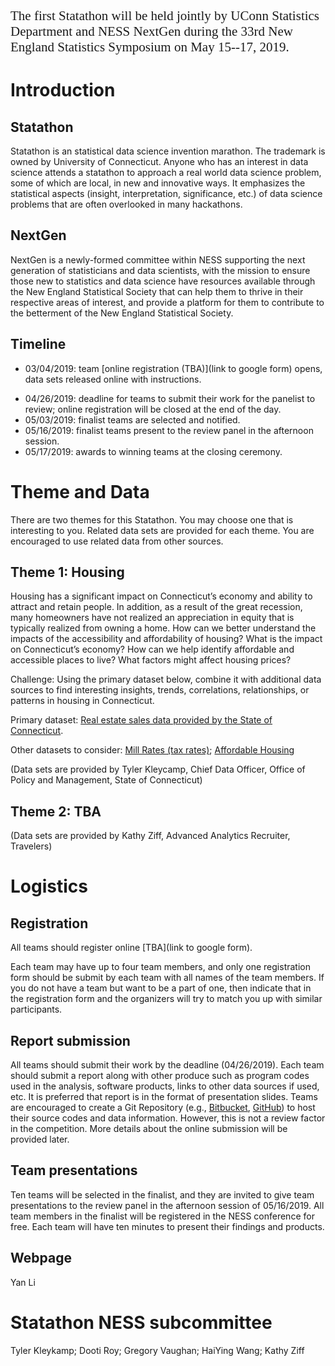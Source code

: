 <!-- --- -->
<!-- title: "Strategic Plan for Statathon 2019" -->
<!-- author: "Statathon<sup>TM</sup> 2019 Committee" -->
<!-- date: "May 15-17, 2019" -->
<!-- output: html_document -->
<!-- --- -->

<span style="font-family:Papyrus; font-size:1.5em;">
The first Statathon will be held jointly by UConn Statistics Department and NESS NextGen during the 33rd New England Statistics Symposium on May 15--17, 2019. 
</span>

# Introduction

## Statathon
   
Statathon is an statistical data science invention marathon. 
The trademark is owned by University of Connecticut. Anyone who has an
interest in data science attends a statathon to approach a real world data science problem, some of which are local, in new and innovative ways.
It emphasizes the statistical aspects (insight, interpretation, significance,
etc.) of data science problems that are often overlooked in many hackathons.

## NextGen

NextGen is a newly-formed committee within NESS supporting the next generation of statisticians and data scientists, with the mission to ensure those new to statistics and data science have resources available through the New England Statistical Society that can help them to thrive in their respective areas of interest, and provide a platform for them to contribute to the betterment of the New England Statistical Society.

## Timeline

* 03/04/2019: team [online registration (TBA)](link to google form) opens, data sets released online with instructions.
<!-- , and teams start to work to find solutions.  -->
* 04/26/2019: deadline for teams to submit their work for the panelist to review; online registration will be closed at the end of the day.
* 05/03/2019: finalist teams are selected and notified.
* 05/16/2019: finalist teams present to the review panel in the afternoon session.
* 05/17/2019: awards to winning teams at the closing ceremony.
 <!-- (We need to decide whether all participating teams will present or we pre-select a finalist to come and present. We plant to let the Statathon participants to attend the NESS for free, so we need an idea about the number of people in order to prepare for food.) -->

# Theme and Data

There are two themes for this Statathon. You may choose one that is interesting to you. Related data sets are provided for each theme. You are encouraged to use related data from other sources. 

<!-- ## 1. Population and Migration -->
<!-- There are a variety of data source that depict the population of Connecticut and various migration trends both in and out of the state. Often these data do not paint the complete picture of Connecticut’s population and migration trends. Beyond simply understanding migration trends, what else might be influencing people to stay, leave, or move to Connecticut? What is the impact, either positive or negative of these changes? -->

## Theme 1: Housing
<!-- Access to affordable housing has a significant impact on Connecticut’s economy and ability to attract and retain people. In addition, as a result of the great recession, many homeowners have not realized an appreciation in equity that is typically realized from owning a home. How can we better understand the impacts of the accessibility and affordability of housing? What is the impact on Connecticut’s economy? How can we help identify affordable and accessible places to live? -->

Housing has a significant impact on Connecticut’s economy and ability to attract and retain people. In addition, as a result of the great recession, many homeowners have not realized an appreciation in equity that is typically realized from owning a home. How can we better understand the impacts of the accessibility and affordability of housing? What is the impact on Connecticut’s economy? How can we help identify affordable and accessible places to live? What factors might affect housing prices? 

Challenge: Using the primary dataset below, combine it with additional data sources to find interesting insights, trends, correlations, relationships, or patterns in housing in Connecticut.

Primary dataset: [Real estate sales data provided by the State of Connecticut](https://data.ct.gov/Housing-and-Development/Real-Estate-Sales-2001-2016/5mzw-sjtu).

Other datasets to consider:
[Mill Rates (tax rates)](https://data.ct.gov/browse?tags=mill+rates); 
[Affordable Housing](https://data.ct.gov/Housing-and-Development/Affordable-Housing-by-Town-2011-Present/3udy-56vi)

(Data sets are provided by Tyler Kleycamp, Chief Data Officer, Office of Policy and Management, State of Connecticut)

## Theme 2: TBA

(Data sets are provided by Kathy Ziff, Advanced Analytics Recruiter, Travelers)

# Logistics

## Registration 

All teams should register online [TBA](link to google form). 
<!-- Online; to be developed similar to the conference pages or use Google Form. -->
Each team may have up to four team members, and only one registration form should be submit by each team with all names of the team members. 
If you do not have a team but want to be a part of one, then indicate that in the registration form and the organizers will try to match you up with similar participants. 
<!-- (WHY: we need to ask their theme preference in registration in order to match teams. Another option is to provide a forum for participants to share their information and form their teams. I am not sure if this has technical difficult or has any privacy issue or not.) -->

## Report submission

All teams should submit their work by the deadline (04/26/2019). 
Each team should submit a report along with other produce such as program codes used in the analysis, software products, links to other data sources if used, etc. It is preferred that report is in the format of presentation slides. Teams are encouraged to create a Git Repository (e.g., [Bitbucket](bitbucket.org), [GitHub](github.com)) to host their source codes and data information. However, this is not a review factor in the competition. More details about the online submission will be provided later.

## Team presentations

Ten teams will be selected in the finalist, and they are invited to give team presentations to the review panel in the afternoon session of 05/16/2019. All team members in the finalist will be registered in the NESS conference for free. Each team will have ten minutes to present their findings and products. 

## Webpage

Yan Li

<!-- ## Mentors -->

<!-- We may need to provide help or answer questions for teams during the Statathon. If so, we need to form a mentor team -->

<!-- ## Rule of Conduct: -->

<!-- TBD -->

<!-- ## Judges -->

<!-- We need to identify a review panel once the timeline and Logistic are set. -->

<!-- - UConn Entrepreneurship? -->
<!-- - Industry -->
<!-- - Government -->
<!-- - Data provider -->
<!-- - Sponsor -->
<!-- - Jeremy Titelbaum? -->

<!-- ## Budget -->

<!-- - Food for all registered participants or finalist. -->
<!-- - Discount or free ticket for short course to the finalist? -->

<!-- ## FAQ -->

<!-- TBD (following other hackathons) -->

# Statathon NESS subcommittee

 Tyler Kleykamp; Dooti Roy; Gregory Vaughan; HaiYing Wang; Kathy Ziff
